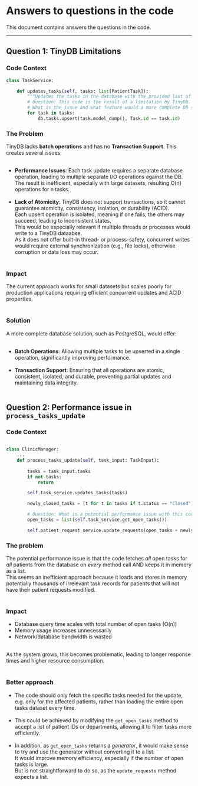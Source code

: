 # Answers to questions in the code

This document contains answers the questions in the code.

---

## Question 1: TinyDB Limitations

### Code Context
```python
class TaskService:

    def updates_tasks(self, tasks: list[PatientTask]):
        """Updates the tasks in the database with the provided list of tasks."""
        # Question: This code is the result of a limitation by TinyDB. 
        # What is the issue and what feature would a more complete DB solution offer?
        for task in tasks:
            db.tasks.upsert(task.model_dump(), Task.id == task.id)
```

### The Problem
TinyDB lacks **batch operations** and has no **Transaction Support**. This creates several issues:<br><br>

- **Performance Issues**: Each task update requires a separate database operation, leading to multiple separate I/O operations against the DB.<br> The result is inefficient, especially with large datasets, resulting O(n) operations for n tasks.<br><br>
- **Lack of Atomicity**: TinyDB does not support transactions, so it cannot guarantee atomicity, consistency, isolation, or durability (ACID).<br> Each upsert operation is isolated, meaning if one fails, the others may succeed, leading to inconsistent states.<br> This would be especially relevant if multiple threads or processes would write to a TinyDB dataabse.<br> As it does not offer built-in thread- or process-safety, concurrent writes would require external synchronization (e.g., file locks), otherwise corruption or data loss may occur.<br><br>

### Impact
The current approach works for small datasets but scales poorly for production applications requiring efficient concurrent updates and ACID properties.<br><br>

### Solution
A more complete database solution, such as PostgreSQL, would offer:<br><br>
- **Batch Operations**: Allowing multiple tasks to be upserted in a single operation, significantly improving performance.<br><br>
- **Transaction Support**: Ensuring that all operations are atomic, consistent, isolated, and durable, preventing partial updates and maintaining data integrity.<br><br>

## Question 2: Performance issue in `process_tasks_update`

### Code Context
```python

class ClinicManager:
    ...
    def process_tasks_update(self, task_input: TaskInput):
        
        tasks = task_input.tasks
        if not tasks:
            return

        self.task_service.updates_tasks(tasks)

        newly_closed_tasks = [t for t in tasks if t.status == "Closed"]

        # Question: What is a potential performance issue with this code ?
        open_tasks = list(self.task_service.get_open_tasks())

        self.patient_request_service.update_requests(open_tasks + newly_closed_tasks)
```

### The problem
The potential performance issue is that the code fetches *all* open tasks for *all* patients from the database on *every* method call AND keeps it in memory as a list.<br>This seems an inefficient approach because it loads and stores in memory potentially thousands of irrelevant task records for patients that will not have their patient requests modified.<br><br>

### Impact
- Database query time scales with total number of open tasks (O(n))<br>
- Memory usage increases unnecessarily<br>
- Network/database bandwidth is wasted<br><br>

As the system grows, this becomes problematic, leading to longer response times and higher resource consumption.<br><br>

### Better approach
- The code should only fetch the specific tasks needed for the update, e.g. only for the affected patients, rather than loading the entire open tasks dataset every time.<br><br>
- This could be achieved by modifying the `get_open_tasks` method to accept a list of patient IDs or departments, allowing it to filter tasks more efficiently.<br><br>
- In addition, as `get_open_tasks` returns a *generator*, it would make sense to try and use the generator without converting it to a list.<br>It would improve memory efficiency, especially if the number of open tasks is large.<br> But is not straightforward to do so, as the `update_requests` method expects a list.<br><br>


